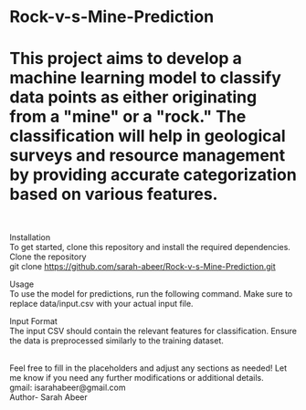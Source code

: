 # Rock-v-s-Mine-Prediction
<h1>
This project aims to develop a machine learning model to classify data points as either originating from a "mine" or a "rock." The classification will help in geological surveys and resource management by providing accurate categorization based on various features.</h1>
<br>

Installation
<br>
To get started, clone this repository and install the required dependencies.
Clone the repository
<br>
git clone https://github.com/sarah-abeer/Rock-v-s-Mine-Prediction.git
<br>

Usage<br>
To use the model for predictions, run the following command. Make sure to replace data/input.csv with your actual input file.
<br>

Input Format
<br>
The input CSV should contain the relevant features for classification. Ensure the data is preprocessed similarly to the training dataset.

<br>
Feel free to fill in the placeholders and adjust any sections as needed! Let me know if you need any further modifications or additional details.<br>
gmail: isarahabeer@gmail.com<br>
Author- Sarah Abeer


